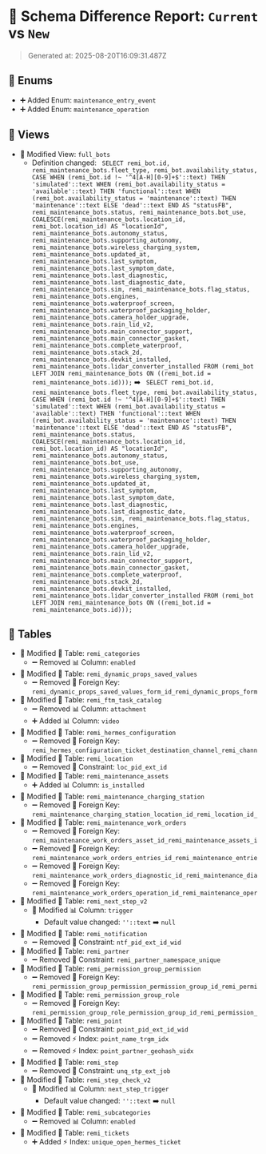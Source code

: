 # 📄 Schema Difference Report: `Current` vs `New`
> Generated at: 2025-08-20T16:09:31.487Z

## 📜 Enums
- ➕ Added Enum: `maintenance_entry_event`
- ➕ Added Enum: `maintenance_operation`

## 📜 Views
- 🔄 Modified View: `full_bots`
  - Definition changed: ` SELECT remi_bot.id,
    remi_maintenance_bots.fleet_type,
    remi_bot.availability_status,
        CASE
            WHEN (remi_bot.id !~ '^4[A-H][0-9]+$'::text) THEN 'simulated'::text
            WHEN (remi_bot.availability_status = 'available'::text) THEN 'functional'::text
            WHEN (remi_bot.availability_status = 'maintenance'::text) THEN 'maintenance'::text
            ELSE 'dead'::text
        END AS "statusFB",
    remi_maintenance_bots.status,
    remi_maintenance_bots.bot_use,
    COALESCE(remi_maintenance_bots.location_id, remi_bot.location_id) AS "locationId",
    remi_maintenance_bots.autonomy_status,
    remi_maintenance_bots.supporting_autonomy,
    remi_maintenance_bots.wireless_charging_system,
    remi_maintenance_bots.updated_at,
    remi_maintenance_bots.last_symptom,
    remi_maintenance_bots.last_symptom_date,
    remi_maintenance_bots.last_diagnostic,
    remi_maintenance_bots.last_diagnostic_date,
    remi_maintenance_bots.sim,
    remi_maintenance_bots.flag_status,
    remi_maintenance_bots.engines,
    remi_maintenance_bots.waterproof_screen,
    remi_maintenance_bots.waterproof_packaging_holder,
    remi_maintenance_bots.camera_holder_upgrade,
    remi_maintenance_bots.rain_lid_v2,
    remi_maintenance_bots.main_connector_support,
    remi_maintenance_bots.main_connector_gasket,
    remi_maintenance_bots.complete_waterproof,
    remi_maintenance_bots.stack_2d,
    remi_maintenance_bots.devkit_installed,
    remi_maintenance_bots.lidar_converter_installed
   FROM (remi_bot
     LEFT JOIN remi_maintenance_bots ON ((remi_bot.id = remi_maintenance_bots.id)));` ➡️ ` SELECT remi_bot.id,
    remi_maintenance_bots.fleet_type,
    remi_bot.availability_status,
        CASE
            WHEN (remi_bot.id !~ '^4[A-H][0-9]+$'::text) THEN 'simulated'::text
            WHEN (remi_bot.availability_status = 'available'::text) THEN 'functional'::text
            WHEN (remi_bot.availability_status = 'maintenance'::text) THEN 'maintenance'::text
            ELSE 'dead'::text
        END AS "statusFB",
    remi_maintenance_bots.status,
    COALESCE(remi_maintenance_bots.location_id, remi_bot.location_id) AS "locationId",
    remi_maintenance_bots.autonomy_status,
    remi_maintenance_bots.bot_use,
    remi_maintenance_bots.supporting_autonomy,
    remi_maintenance_bots.wireless_charging_system,
    remi_maintenance_bots.updated_at,
    remi_maintenance_bots.last_symptom,
    remi_maintenance_bots.last_symptom_date,
    remi_maintenance_bots.last_diagnostic,
    remi_maintenance_bots.last_diagnostic_date,
    remi_maintenance_bots.sim,
    remi_maintenance_bots.flag_status,
    remi_maintenance_bots.engines,
    remi_maintenance_bots.waterproof_screen,
    remi_maintenance_bots.waterproof_packaging_holder,
    remi_maintenance_bots.camera_holder_upgrade,
    remi_maintenance_bots.rain_lid_v2,
    remi_maintenance_bots.main_connector_support,
    remi_maintenance_bots.main_connector_gasket,
    remi_maintenance_bots.complete_waterproof,
    remi_maintenance_bots.stack_2d,
    remi_maintenance_bots.devkit_installed,
    remi_maintenance_bots.lidar_converter_installed
   FROM (remi_bot
     LEFT JOIN remi_maintenance_bots ON ((remi_bot.id = remi_maintenance_bots.id)));`

## 🔲 Tables
- 🔄 Modified 🔲 Table: `remi_categories`
  - ➖ Removed 📊 Column: `enabled`
- 🔄 Modified 🔲 Table: `remi_dynamic_props_saved_values`
  - ➖ Removed 🔗 Foreign Key: `remi_dynamic_props_saved_values_form_id_remi_dynamic_props_form`
- 🔄 Modified 🔲 Table: `remi_ftm_task_catalog`
  - ➖ Removed 📊 Column: `attachment`
  - ➕ Added 📊 Column: `video`
- 🔄 Modified 🔲 Table: `remi_hermes_configuration`
  - ➖ Removed 🔗 Foreign Key: `remi_hermes_configuration_ticket_destination_channel_remi_chann`
- 🔄 Modified 🔲 Table: `remi_location`
  - ➖ Removed 🔑 Constraint: `loc_pid_ext_id`
- 🔄 Modified 🔲 Table: `remi_maintenance_assets`
  - ➕ Added 📊 Column: `is_installed`
- 🔄 Modified 🔲 Table: `remi_maintenance_charging_station`
  - ➖ Removed 🔗 Foreign Key: `remi_maintenance_charging_station_location_id_remi_location_id_`
- 🔄 Modified 🔲 Table: `remi_maintenance_work_orders`
  - ➖ Removed 🔗 Foreign Key: `remi_maintenance_work_orders_asset_id_remi_maintenance_assets_i`
  - ➖ Removed 🔗 Foreign Key: `remi_maintenance_work_orders_entries_id_remi_maintenance_entrie`
  - ➖ Removed 🔗 Foreign Key: `remi_maintenance_work_orders_diagnostic_id_remi_maintenance_dia`
  - ➖ Removed 🔗 Foreign Key: `remi_maintenance_work_orders_operation_id_remi_maintenance_oper`
- 🔄 Modified 🔲 Table: `remi_next_step_v2`
  - 🔄 Modified 📊 Column: `trigger`
    - Default value changed: `''::text` ➡️ `null`
- 🔄 Modified 🔲 Table: `remi_notification`
  - ➖ Removed 🔑 Constraint: `ntf_pid_ext_id_wid`
- 🔄 Modified 🔲 Table: `remi_partner`
  - ➖ Removed 🔑 Constraint: `remi_partner_namespace_unique`
- 🔄 Modified 🔲 Table: `remi_permission_group_permission`
  - ➖ Removed 🔗 Foreign Key: `remi_permission_group_permission_permission_group_id_remi_permi`
- 🔄 Modified 🔲 Table: `remi_permission_group_role`
  - ➖ Removed 🔗 Foreign Key: `remi_permission_group_role_permission_group_id_remi_permission_`
- 🔄 Modified 🔲 Table: `remi_point`
  - ➖ Removed 🔑 Constraint: `point_pid_ext_id_wid`
  - ➖ Removed ⚡️ Index: `point_name_trgm_idx`
  - ➖ Removed ⚡️ Index: `point_partner_geohash_uidx`
- 🔄 Modified 🔲 Table: `remi_step`
  - ➖ Removed 🔑 Constraint: `unq_stp_ext_job`
- 🔄 Modified 🔲 Table: `remi_step_check_v2`
  - 🔄 Modified 📊 Column: `next_step_trigger`
    - Default value changed: `''::text` ➡️ `null`
- 🔄 Modified 🔲 Table: `remi_subcategories`
  - ➖ Removed 📊 Column: `enabled`
- 🔄 Modified 🔲 Table: `remi_tickets`
  - ➕ Added ⚡️ Index: `unique_open_hermes_ticket`

